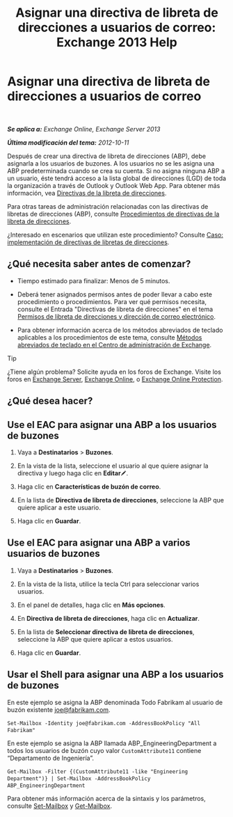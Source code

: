 ﻿---
title: 'Asignar una directiva de libreta de direcciones a usuarios de correo: Exchange 2013 Help'
TOCTitle: Asignar una directiva de libreta de direcciones a usuarios de correo
ms:assetid: bdfe6575-24c0-47d0-9cfb-ece910db248b
ms:mtpsurl: https://technet.microsoft.com/es-es/library/Hh529942(v=EXCHG.150)
ms:contentKeyID: 49895880
ms.date: 04/23/2018
mtps_version: v=EXCHG.150
ms.translationtype: HT
---

# Asignar una directiva de libreta de direcciones a usuarios de correo

 

_**Se aplica a:** Exchange Online, Exchange Server 2013_

_**Última modificación del tema:** 2012-10-11_

Después de crear una directiva de libreta de direcciones (ABP), debe asignarla a los usuarios de buzones. A los usuarios no se les asigna una ABP predeterminada cuando se crea su cuenta. Si no asigna ninguna ABP a un usuario, éste tendrá acceso a la lista global de direcciones (LGD) de toda la organización a través de Outlook y Outlook Web App. Para obtener más información, vea [Directivas de la libreta de direcciones](address-book-policies-exchange-2013-help.md).

Para otras tareas de administración relacionadas con las directivas de libretas de direcciones (ABP), consulte [Procedimientos de directivas de la libreta de direcciones](address-book-policy-procedures-exchange-2013-help.md).

¿Interesado en escenarios que utilizan este procedimiento? Consulte [Caso: implementación de directivas de libretas de direcciones](scenario-deploying-address-book-policies-exchange-2013-help.md).

## ¿Qué necesita saber antes de comenzar?

  - Tiempo estimado para finalizar: Menos de 5 minutos.

  - Deberá tener asignados permisos antes de poder llevar a cabo este procedimiento o procedimientos. Para ver qué permisos necesita, consulte el Entrada "Directivas de libreta de direcciones" en el tema [Permisos de libreta de direcciones y dirección de correo electrónico](email-address-and-address-book-permissions-exchange-2013-help.md).

  - Para obtener información acerca de los métodos abreviados de teclado aplicables a los procedimientos de este tema, consulte [Métodos abreviados de teclado en el Centro de administración de Exchange](keyboard-shortcuts-in-the-exchange-admin-center-exchange-online-protection-help.md).


> [!TIP]
> ¿Tiene algún problema? Solicite ayuda en los foros de Exchange. Visite los foros en <A href="https://go.microsoft.com/fwlink/p/?linkid=60612">Exchange Server</A>, <A href="https://go.microsoft.com/fwlink/p/?linkid=267542">Exchange Online</A>, o <A href="https://go.microsoft.com/fwlink/p/?linkid=285351">Exchange Online Protection</A>.



## ¿Qué desea hacer?

## Use el EAC para asignar una ABP a los usuarios de buzones

1.  Vaya a **Destinatarios** \> **Buzones**.

2.  En la vista de la lista, seleccione el usuario al que quiere asignar la directiva y luego haga clic en **Editar**![Icono Editar](images/Bb124582.6f53ccb2-1f13-4c02-bea0-30690e6ea71d(EXCHG.150).gif "Icono Editar").

3.  Haga clic en **Características de buzón de correo**.

4.  En la lista de **Directiva de libreta de direcciones**, seleccione la ABP que quiere aplicar a este usuario.

5.  Haga clic en **Guardar**.

## Use el EAC para asignar una ABP a varios usuarios de buzones

1.  Vaya a **Destinatarios** \> **Buzones**.

2.  En la vista de la lista, utilice la tecla Ctrl para seleccionar varios usuarios.

3.  En el panel de detalles, haga clic en **Más opciones**.

4.  En **Directiva de libreta de direcciones**, haga clic en **Actualizar**.

5.  En la lista de **Seleccionar directiva de libreta de direcciones**, seleccione la ABP que quiere aplicar a estos usuarios.

6.  Haga clic en **Guardar**.

## Usar el Shell para asignar una ABP a los usuarios de buzones

En este ejemplo se asigna la ABP denominada Todo Fabrikam al usuario de buzón existente joe@fabrikam.com.

    Set-Mailbox -Identity joe@fabrikam.com -AddressBookPolicy "All Fabrikam"

En este ejemplo se asigna la ABP llamada ABP\_EngineeringDepartment a todos los usuarios de buzón cuyo valor `CustomAttribute11` contiene “Departamento de Ingeniería”.

    Get-Mailbox -Filter {(CustomAttribute11 -like "Engineering Department")} | Set-Mailbox -AddressBookPolicy ABP_EngineeringDepartment

Para obtener más información acerca de la sintaxis y los parámetros, consulte [Set-Mailbox](https://technet.microsoft.com/es-es/library/bb123981\(v=exchg.150\)) y [Get-Mailbox](https://technet.microsoft.com/es-es/library/bb123685\(v=exchg.150\)).

